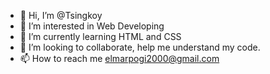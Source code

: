 - 👋 Hi, I’m @Tsingkoy
- 👀 I’m interested in Web Developing
- 🌱 I’m currently learning HTML and CSS
- 💞️ I’m looking to collaborate, help me understand my code.
- 📫 How to reach me elmarpogi2000@gmail.com


<!---
Tsingkoy/Tsingkoy is a ✨ special ✨ repository because its `README.md` (this file) appears on your GitHub profile.
You can click the Preview link to take a look at your changes.
--->
